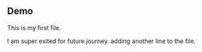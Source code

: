 ## Demo
This is my first file.  

I am super exited for future journey.
adding another line to the file.

